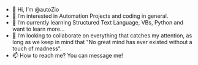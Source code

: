 - 👋 Hi, I’m @autoZio
- 👀 I’m interested in Automation Projects and coding in general.
- 🌱 I’m currently learning  Structured Text Language, VBs, Python and want to learn more...
- 💞️ I’m looking to collaborate on everything that catches my attention, as long as we keep in mind that "No great mind has ever existed without a touch of madness".
- 📫 How to reach me? You can message me!

<!---
autoZio/autoZio is a ✨ special ✨ repository because its `README.md` (this file) appears on your GitHub profile.
You can click the Preview link to take a look at your changes.
--->
